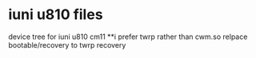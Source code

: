 # iuni u810 files
device tree for iuni u810 cm11
**i prefer twrp rather than cwm.so relpace bootable/recovery to twrp recovery
